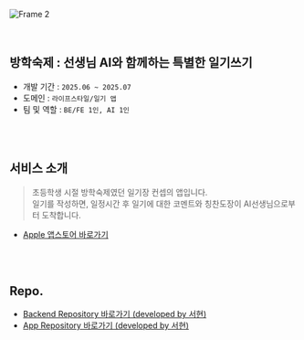
![Frame 2](https://github.com/user-attachments/assets/cd4c3cbf-3155-4b2f-9002-ebbb71654345)

</br>

## 방학숙제 : 선생님 AI와 함께하는 특별한 일기쓰기
* 개발 기간 : `2025.06 ~ 2025.07`
* 도메인 : `라이프스타일/일기 앱`
* 팀 및 역할 : `BE/FE 1인, AI 1인`

</br>
</br>

## 서비스 소개

> 초등학생 시절 방학숙제였던 일기장 컨셉의 앱입니다. </br>
일기를 작성하면, 일정시간 후 일기에 대한 코멘트와 칭찬도장이 AI선생님으로부터 도착합니다.

- [Apple 앱스토어 바로가기](https://apps.apple.com/kr/app/%EB%B0%A9%ED%95%99%EC%88%99%EC%A0%9C-%EC%84%A0%EC%83%9D%EB%8B%98ai%EC%99%80%EC%9D%98-%EC%9D%BC%EA%B8%B0/id6747587236)

</br>
</br>

## Repo.
- [Backend Repository 바로가기 (developed by 서현)](https://github.com/Vacation-Homework/backend)
- [App Repository 바로가기 (developed by 서현)](https://github.com/Vacation-Homework/app)
